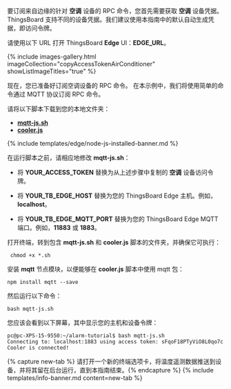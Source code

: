 要订阅来自边缘的针对 **空调** 设备的 RPC 命令，您首先需要获取 **空调** 设备凭据。
ThingsBoard 支持不同的设备凭据。我们建议使用本指南中的默认自动生成凭据，即访问令牌。

请使用以下 URL 打开 ThingsBoard **Edge** UI：**EDGE_URL**。

{% include images-gallery.html imageCollection="copyAccessTokenAirConditioner" showListImageTitles="true" %}

现在，您已准备好订阅空调设备的 RPC 命令。
在本示例中，我们将使用简单的命令通过 MQTT 协议订阅 RPC 命令。

请将以下脚本下载到您的本地文件夹：
- [**mqtt-js.sh**](/docs/edge/use-cases/resources/manage-alarms-rpc-requests/mqtt-js.sh)
- [**cooler.js**](/docs/edge/use-cases/resources/manage-alarms-rpc-requests/cooler.js)

{% include templates/edge/node-js-installed-banner.md %}

在运行脚本之前，请相应地修改 **mqtt-js.sh**：

- 将 **YOUR_ACCESS_TOKEN** 替换为从上述步骤中复制的 **空调** 设备访问令牌。

- 将 **YOUR_TB_EDGE_HOST** 替换为您的 ThingsBoard Edge 主机。例如，**localhost**。

- 将 **YOUR_TB_EDGE_MQTT_PORT** 替换为您的 ThingsBoard Edge MQTT 端口。例如，**11883** 或 **1883**。

打开终端，转到包含 **mqtt-js.sh** 和 **cooler.js** 脚本的文件夹，并确保它可执行：
```shell
 chmod +x *.sh
```

安装 **mqtt** 节点模块，以便能够在 **cooler.js** 脚本中使用 mqtt 包：
```shell
npm install mqtt --save
```

然后运行以下命令：
```shell
bash mqtt-js.sh
```

您应该会看到以下屏幕，其中显示您的主机和设备令牌：

```shell
pc@pc-XPS-15-9550:~/alarm-tutorial$ bash mqtt-js.sh
Connecting to: localhost:1883 using access token: sFqoF18PTyViO8L0qo7c
Cooler is connected!
```

{% capture new-tab %}
请打开一个新的终端选项卡，将温度遥测数据推送到设备，并将其留在后台运行，直到本指南结束。{% endcapture %}
{% include templates/info-banner.md content=new-tab %}
